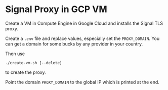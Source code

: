 # Signal Proxy in GCP VM

Create a VM in Compute Engine in Google Cloud and installs the Signal TLS proxy.

Create a `.env` file and replace values, especially set the `PROXY_DOMAIN`. You
can get a domain for some bucks by any provider in your country.

Then use

```shell
./create-vm.sh [--delete]
```

to create the proxy.

Point the domain `PROXY_DOMAIN` to the global IP which is printed at the end.
